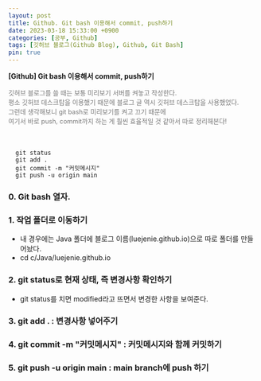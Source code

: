```yaml
---
layout: post
title: Github. Git bash 이용해서 commit, push하기
date: 2023-03-18 15:33:00 +0900
categories: [공부, Github]
tags: [깃허브 블로그(Github Blog), Github, Git Bash]
pin: true
---
```


**[Github] Git bash 이용해서 commit, push하기**

<div style='font-size: 0.8rem; color: #777;'>
깃허브 블로그를 쓸 때는 보통 미리보기 서버를 켜놓고 작성한다. <br>
평소 깃허브 데스크탑을 이용했기 때문에 블로그 글 역시 깃허브 데스크탑을 사용했었다.<br>
그런데 생각해보니 git bash로 미리보기를 켜고 끄기 때문에 <br>
여기서 바로 push, commit까지 하는 게 훨씬 효율적일 것 같아서 따로 정리해본다!<br>
</div>

<br>
<br>

```
  git status
  git add .
  git commit -m "커밋메시지"
  git push -u origin main
```


### 0. Git bash 열자.

### **1. 작업 폴더로 이동하기**
* 내 경우에는 Java 폴더에 블로그 이름(luejenie.github.io)으로 따로 폴더를 만들어놨다. 
* cd c/Java/luejenie.github.io


### **2. git status**로 현재 상태, 즉 변경사항 확인하기
* git status를 치면 modified라고 뜨면서 변경한 사항을 보여준다.

### **3. git add .** : 변경사항 넣어주기

### **4. git commit -m "커밋메시지"** : 커밋메시지와 함께 커밋하기

### **5. git push -u origin main** : main branch에 push 하기

<br>

<br>






